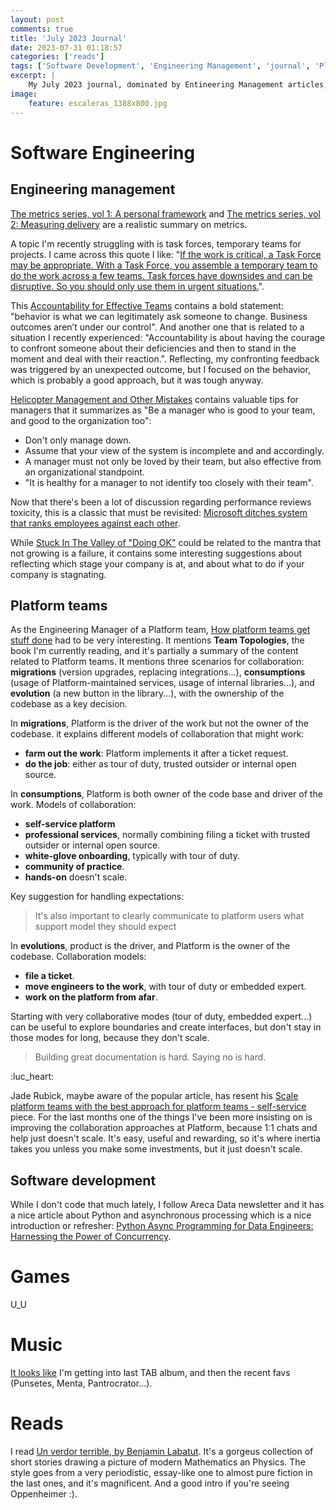 ```yaml
---
layout: post
comments: true
title: 'July 2023 Journal'
date: 2023-07-31 01:18:57
categories: ['reads']
tags: ['Software Development', 'Engineering Management', 'journal', 'Platform']
excerpt: |
    My July 2023 journal, dominated by Entineering Management articles, focusing on Platform. And Un verdor terrible.
image:
    feature: escaleras_1388x800.jpg
---
```


# Software Engineering

## Engineering management

[The metrics series, vol 1: A personal framework](https://nadiasays.substack.com/p/the-metrics-series-vol-1-a-personal) and [The metrics series, vol 2: Measuring delivery](https://nadiasays.substack.com/p/the-metrics-series-vol-1-measuring) are a realistic summary on metrics.

A topic I'm recently struggling with is task forces, temporary teams for projects. I came across this quote I like: "[If the work is critical, a Task Force may be appropriate. With a Task Force, you assemble a temporary team to do the work across a few teams. Task forces have downsides and can be disruptive. So you should only use them in urgent situations.](https://www.rubick.com/independent-executor-model/)".

This [Accountability for Effective Teams](https://jessitron.com/2023/06/21/accountability-for-effective-teams) contains a bold statement: "behavior is what we can legitimately ask someone to change. Business outcomes aren’t under our control". And another one that is related to a situation I recently experienced: "Accountability is about having the courage to confront someone about their deficiencies and then to stand in the moment and deal with their reaction.". Reflecting, my confronting feedback was triggered by an unexpected outcome, but I focused on the behavior, which is probably a good approach, but it was tough anyway.

[Helicopter Management and Other Mistakes](https://charity.wtf/2023/06/19/helicopter-management) contains valuable tips for managers that it summarizes as "Be a manager who is good to your team, and good to the organization too":
- Don't only manage down.
- Assume that your view of the system is incomplete and and accordingly.
- A manager must not only be loved by their team, but also effective from an organizational standpoint.
- "It is healthy for a manager to not identify too closely with their team".

Now that there's been a lot of discussion regarding performance reviews toxicity, this is a classic that must be revisited: [Microsoft ditches system that ranks employees against each other](https://www.seattletimes.com/business/microsoft-ditches-system-that-ranks-employees-against-each-other/).

While [Stuck In The Valley of "Doing OK"](https://cutlefish.substack.com/p/tbm-226-stuck-in-the-valley-of-doing) could be related to the mantra that not growing is a failure, it contains some interesting suggestions about reflecting which stage your company is at, and about what to do if your company is stagnating.

## Platform teams

As the Engineering Manager of a Platform team, [How platform teams get stuff done](https://martinfowler.com/articles/platform-teams-stuff-done.html) had to be very interesting. It mentions **Team Topologies**, the book I'm currently reading, and it's partially a summary of the content related to Platform teams. It mentions three scenarios for collaboration: **migrations** (version upgrades, replacing integrations...), **consumptions** (usage of Platform-maintained services, usage of internal libraries...), and **evolution** (a new button in the library...), with the ownership of the codebase as a key decision.

In **migrations**, Platform is the driver of the work but not the owner of the codebase. it explains different models of collaboration that might work: 

- **farm out the work**: Platform implements it after a ticket request.
- **do the job**: either as tour of duty, trusted outsider or internal open source.

In **consumptions**, Platform is both owner of the code base and driver of the work. Models of collaboration:

- **self-service platform**
- **professional services**, normally combining filing a ticket with trusted outsider or internal open source.
- **white-glove onboarding**, typically with tour of duty.
- **community of practice**.
- **hands-on** doesn't scale.

Key suggestion for handling expectations:

> It's also important to clearly communicate to platform users what support model they should expect

In **evolutions**, product is the driver, and Platform is the owner of the codebase. Collaboration models:

- **file a ticket**.
- **move engineers to the work**, with tour of duty or embedded expert.
- **work on the platform from afar**.

Starting with very collaborative modes (tour of duty, embedded expert...) can be useful to explore boundaries and create interfaces, but don't stay in those modes for long, because they don't scale.

> Building great documentation is hard. Saying no is hard.

:luc_heart:

Jade Rubick, maybe aware of the popular article, has resent his [Scale platform teams with the best approach for platform teams - self-service](https://www.rubick.com/platform-teams-and-the-self-service-model) piece. For the last months one of the things I've been more insisting on is improving the collaboration approaches at Platform, because 1:1 chats and help just doesn't scale. It's easy, useful and rewarding, so it's where inertia takes you unless you make some investments, but it just doesn't scale.

## Software development

While I don't code that much lately, I follow Areca Data newsletter and it has a nice article about Python and asynchronous processing which is a nice introduction or refresher: [Python Async Programming for Data Engineers: Harnessing the Power of Concurrency](https://www.arecadata.com/i-have-to-execute-a-function-in-parallel/?ref=engineering-culture-newsletter).

# Games

U_U

# Music

[It looks like](https://www.last.fm/user/juanignaciosl/library/artists?from=2023-07-01&to=2023-07-31) I'm getting into last TAB album, and then the recent favs (Punsetes, Menta, Pantrocrator...).

# Reads

I read [Un verdor terrible, by Benjamin Labatut](https://www.goodreads.com/book/show/55756916-un-verdor-terrible). It's a gorgeus collection of short stories drawing a picture of modern Mathematics an Physics. The style goes from a very periodistic, essay-like one to almost pure fiction in the last ones, and it's magnificent. And a good intro if you're seeing Oppenheimer :).